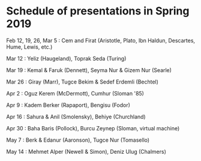 # Schedule of presentations in Spring 2019

Feb 12, 19, 26, Mar 5 : Cem and Firat (Aristotle, Plato, Ibn Haldun, Descartes, Hume, Lewis, etc.)

Mar 12 : Yeliz (Haugeland), Toprak Seda (Turing)

Mar 19 : Kemal & Faruk (Dennett), Seyma Nur & Gizem Nur (Searle)

Mar 26 : Giray (Marr),  Tugce Bekim & Sedef Erdemli (Bechtel)

Apr 2  : Oguz Kerem (McDermott), Cumhur (Sloman '85)

Apr 9  : Kadem Berker (Rapaport), Bengisu (Fodor)

Apr 16 : Sahura & Anil (Smolensky), Behiye (Churchland)

Apr 30 : Baha Baris (Pollock), Burcu Zeynep (Sloman, virtual machine)

May 7  : Berk & Edanur (Aaronson), Tugce Nur (Tomasello)

May 14 : Mehmet Alper (Newell & Simon), Deniz Ulug (Chalmers)
